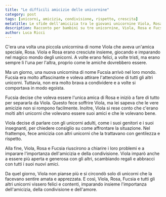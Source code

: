 ```yaml
---
title: "Le difficili amicizie delle unicornine"
category: post
tags: [unicorni, amicizia, condivisione, rispetto, crescita]
metatitle: Le sfide dell'amicizia tra le giovani unicornine Viola, Rosa e Fucsia
description: Racconto per bambini su tre unicornine, Viola, Rosa e Fucsia, e le difficoltà nella loro amicizia. Una storia sull'importanza di comunicare, condividere e circondarsi di amici che ci rispettano.
author: Luca Ricci
---
```


C'era una volta una piccola unicornina di nome Viola che aveva un'amica speciale, Rosa. Viola e Rosa erano cresciute insieme, giocando e imparando nel magico mondo degli unicorni. A volte erano felici, a volte tristi, ma erano sempre lì l'una per l'altra, proprio come le amiche dovrebbero essere.

Ma un giorno, una nuova unicornina di nome Fucsia arrivò nel loro mondo. Fucsia era molto affascinante e voleva attirare l'attenzione di tutti gli altri unicorni. Tuttavia, non era molto brava a condividere e a volte si comportava in modo egoista.

Fucsia decise che voleva essere l'unica amica di Rosa e iniziò a fare di tutto per separarla da Viola. Questo fece soffrire Viola, ma lei sapeva che le vere amicizie non si rompono facilmente. Inoltre, Viola si rese conto che c'erano molti altri unicorni che volevano essere suoi amici e che le volevano bene.

Viola decise di parlare con gli unicorni adulti, come i suoi genitori e i suoi insegnanti, per chiedere consiglio su come affrontare la situazione. Nel frattempo, fece amicizia con altri unicorni che la trattavano con gentilezza e rispetto.

Alla fine, Viola, Rosa e Fucsia riuscirono a chiarire i loro problemi e a imparare l'importanza dell'amicizia e della condivisione. Viola imparò anche a essere più aperta e generosa con gli altri, scambiando regali e abbracci con tutti i suoi nuovi amici.

Da quel giorno, Viola non pianse più e si circondò solo di unicorni che la facevano sentire amata e apprezzata. E così, Viola, Rosa, Fucsia e tutti gli altri unicorni vissero felici e contenti, imparando insieme l'importanza dell'amicizia, della condivisione e dell'amore.

